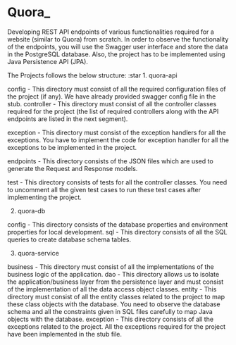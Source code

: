 # Quora_
Developing REST API endpoints of various functionalities required for a website (similar to Quora) from scratch. In order to observe the functionality of the endpoints, you will use the Swagger user interface and store the data in the PostgreSQL database. Also, the project has to be implemented using Java Persistence API (JPA).

The Projects follows the below structure:
:star 1. quora-api

config - This directory must consist of all the required configuration files of the project (if any). We have already provided swagger config file in the stub.
controller - This directory must consist of all the controller classes required for the project (the list of required controllers along with the API endpoints are listed in the next segment).

exception - This directory must consist of the exception handlers for all the exceptions. You have to implement the code for exception handler for all the exceptions to be implemented in the project.

endpoints - This directory consists of the JSON files which are used to generate the Request and Response models.

test - This directory consists of tests for all the controller classes. You need to uncomment all the given test cases to run these test cases after implementing the project.

 

2. quora-db

config - This directory consists of the database properties and environment properties for local development.
sql - This directory consists of all the SQL queries to create database schema tables.
 

3. quora-service

business - This directory must consist of all the implementations of the business logic of the application.
dao - This directory allows us to isolate the application/business layer from the persistence layer and must consist of the implementation of all the data access object classes.
entity - This directory must consist of all the entity classes related to the project to map these class objects with the database. You need to observe the database schema and all the constraints given in SQL files carefully to map Java objects with the database.
exception - This directory consists of all the exceptions related to the project. All the exceptions required for the project have been implemented in the stub file.
